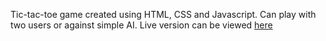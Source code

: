  Tic-tac-toe game created using HTML, CSS and Javascript. Can play with two users or against simple AI. Live version can be viewed [here](https://mvangin.github.io/tic-tac-toe/)

